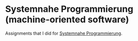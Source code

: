 Systemnahe Programmierung (machine-oriented software)
==========

Assignments that I did for [Systemnahe Programmierung](https://swebwiki.student.iaik.tugraz.at/snp/entrypage).
